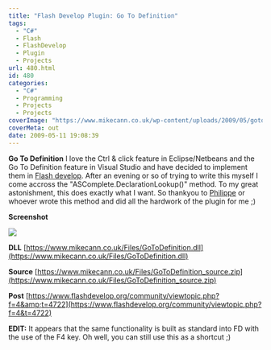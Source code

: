 ```yaml
---
title: "Flash Develop Plugin: Go To Definition"
tags:
  - "C#"
  - Flash
  - FlashDevelop
  - Plugin
  - Projects
url: 480.html
id: 480
categories:
  - "C#"
  - Programming
  - Projects
  - Projects
coverImage: "https://www.mikecann.co.uk/wp-content/uploads/2009/05/gotodef.png"
coverMeta: out
date: 2009-05-11 19:08:39
---
```


**Go To Definition**
I love the Ctrl &amp; click feature in Eclipse/Netbeans and the Go To Definition feature in Visual Studio and have decided to implement them in [Flash develop](https://www.flashdevelop.org/community/index.php). After an evening or so of trying to write this myself I come accross the "ASComplete.DeclarationLookup()" method. To my great astonishment, this does exactly what I want. So thankyou to [Philippe](https://www.flashdevelop.org/community/memberlist.php?mode=viewprofile&u=3) or whoever wrote this method and did all the hardwork of the plugin for me ;)

<!-- more -->

**Screenshot**

![](https://www.mikecann.co.uk/Files/GoToS01.png)

**DLL**
[https://www.mikecann.co.uk/Files/GoToDefinition.dll](https://www.mikecann.co.uk/Files/GoToDefinition.dll)

**Source**
[https://www.mikecann.co.uk/Files/GoToDefinition_source.zip](https://www.mikecann.co.uk/Files/GoToDefinition_source.zip)

**Post**
[https://www.flashdevelop.org/community/viewtopic.php?f=4&amp;t=4722](https://www.flashdevelop.org/community/viewtopic.php?f=4&t=4722)

**EDIT:**
It appears that the same functionality is built as standard into FD with the use of the F4 key. Oh well, you can still use this as a shortcut ;)

